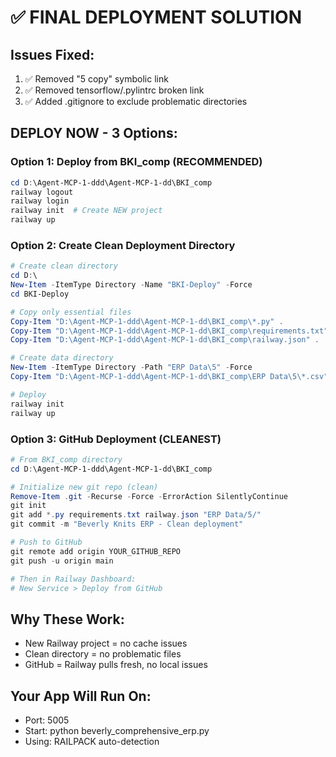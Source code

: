 # ✅ FINAL DEPLOYMENT SOLUTION

## Issues Fixed:
1. ✅ Removed "5 copy" symbolic link
2. ✅ Removed tensorflow/.pylintrc broken link
3. ✅ Added .gitignore to exclude problematic directories

## DEPLOY NOW - 3 Options:

### Option 1: Deploy from BKI_comp (RECOMMENDED)
```powershell
cd D:\Agent-MCP-1-ddd\Agent-MCP-1-dd\BKI_comp
railway logout
railway login
railway init  # Create NEW project
railway up
```

### Option 2: Create Clean Deployment Directory
```powershell
# Create clean directory
cd D:\
New-Item -ItemType Directory -Name "BKI-Deploy" -Force
cd BKI-Deploy

# Copy only essential files
Copy-Item "D:\Agent-MCP-1-ddd\Agent-MCP-1-dd\BKI_comp\*.py" .
Copy-Item "D:\Agent-MCP-1-ddd\Agent-MCP-1-dd\BKI_comp\requirements.txt" .
Copy-Item "D:\Agent-MCP-1-ddd\Agent-MCP-1-dd\BKI_comp\railway.json" .

# Create data directory
New-Item -ItemType Directory -Path "ERP Data\5" -Force
Copy-Item "D:\Agent-MCP-1-ddd\Agent-MCP-1-dd\BKI_comp\ERP Data\5\*.csv" "ERP Data\5\"

# Deploy
railway init
railway up
```

### Option 3: GitHub Deployment (CLEANEST)
```powershell
# From BKI_comp directory
cd D:\Agent-MCP-1-ddd\Agent-MCP-1-dd\BKI_comp

# Initialize new git repo (clean)
Remove-Item .git -Recurse -Force -ErrorAction SilentlyContinue
git init
git add *.py requirements.txt railway.json "ERP Data/5/"
git commit -m "Beverly Knits ERP - Clean deployment"

# Push to GitHub
git remote add origin YOUR_GITHUB_REPO
git push -u origin main

# Then in Railway Dashboard:
# New Service > Deploy from GitHub
```

## Why These Work:
- New Railway project = no cache issues
- Clean directory = no problematic files
- GitHub = Railway pulls fresh, no local issues

## Your App Will Run On:
- Port: 5005
- Start: python beverly_comprehensive_erp.py
- Using: RAILPACK auto-detection
